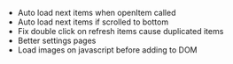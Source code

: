 - Auto load next items when openItem called
- Auto load next items if scrolled to bottom
- Fix double click on refresh items cause duplicated items
- Better settings pages
- Load images on javascript before adding to DOM

